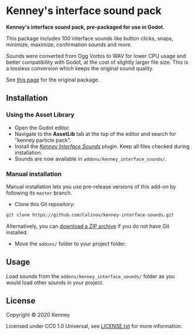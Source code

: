 # Kenney's interface sound pack

**Kenney's interface sound pack, pre-packaged for use in Godot.**

This package includes 100 interface sounds like button clicks, snaps, minimize,
maximize, confirmation sounds and more.

Sounds were converted from Ogg Vorbis to WAV for lower CPU usage and better
compatibility with Godot, at the cost of slightly larger file size. This is a
lossless conversion which keeps the original sound quality.

See [this page](https://kenney.nl/assets/interface-sounds) for the original package.

## Installation

### Using the Asset Library

- Open the Godot editor.
- Navigate to the **AssetLib** tab at the top of the editor and search for
  "kenney particle pack".
- Install the
  [*Kenney Interface Sounds*](https://godotengine.org/asset-library/asset/xxx)
  plugin. Keep all files checked during installation.
- Sounds are now available in `addons/kenney_interface_sounds/`.

### Manual installation

Manual installation lets you use pre-release versions of this add-on by
following its `master` branch.

- Clone this Git repository:

```bash
git clone https://github.com/Calinou/kenney-interface-sounds.git
```

Alternatively, you can
[download a ZIP archive](https://github.com/Calinou/kenney-interface-sounds/archive/master.zip)
if you do not have Git installed.

- Move the `addons/` folder to your project folder.

## Usage

Load sounds from the `addons/kenney_interface_sounds/` folder as you would
load other sounds in your project.

## License

Copyright © 2020 Kenney

Licensed under CC0 1.0 Universal, see [LICENSE.txt](LICENSE.txt) for more information.
